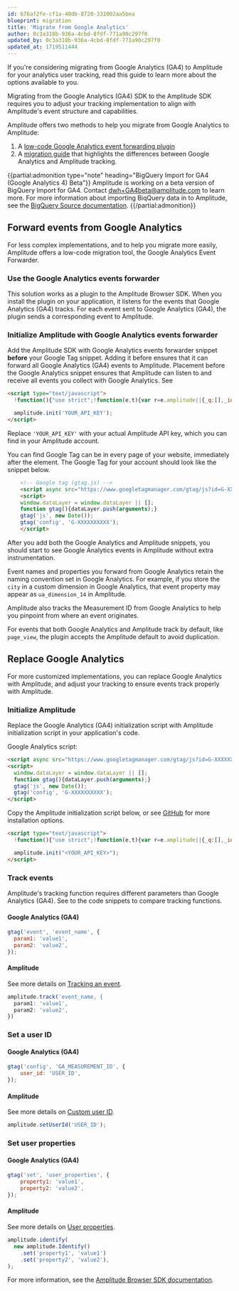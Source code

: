 ```yaml
---
id: 676af2fe-cf1a-40db-8720-331002aa5bea
blueprint: migration
title: 'Migrate from Google Analytics'
author: 0c3a318b-936a-4cbd-8fdf-771a90c297f0
updated_by: 0c3a318b-936a-4cbd-8fdf-771a90c297f0
updated_at: 1719511444
---
```


If you're considering migrating from Google Analytics (GA4) to Amplitude for your analytics user tracking, read this guide to learn more about the options available to you.

Migrating from the Google Analytics (GA4) SDK to the Amplitude SDK requires you to adjust your tracking implementation to align with Amplitude's event structure and capabilities.

Amplitude offers two methods to help you migrate from Google Analytics to Amplitude:

1. A [low-code Google Analytics event forwarding plugin](#forward-events-from-google-analytics)
2. A [migration guide](#replace-google-analytics) that highlights the differences between Google Analytics and Amplitude tracking.

{{partial:admonition type="note" heading="BigQuery Import for GA4 (Google Analytics 4) Beta"}}
Amplitude is working on a beta version of BigQuery Import for GA4. Contact [dwh+GA4beta@amplitude.com](mailto:dwh+GA4beta@amplitude.com) to learn more. For more information about importing BiqQuery data in to Amplitude, see the [BigQuery Source documentation](/docs/data/source-catalog/bigquery).
{{/partial:admonition}}

## Forward events from Google Analytics

For less complex implementations, and to help you migrate more easily, Amplitude offers a low-code migration tool, the Google Analytics Event Forwarder.

### Use the Google Analytics events forwarder

This solution works as a plugin to the Amplitude Browser SDK. When you install the plugin on your application, it listens for the events that Google Analytics (GA4) tracks. For each event sent to Google Analytics (GA4), the plugin sends a corresponding event to Amplitude.

### Initialize Amplitude with Google Analytics events forwarder

Add the Amplitude SDK with Google Analytics events forwarder snippet **before** your Google Tag snippet. Adding it before ensures that it can forward all Google Analytics (GA4) events to Amplitude. Placement before the Google Analytics snippet ensures that Amplitude can listen to and receive all events you collect with Google Analytics. See 

```html
<script type="text/javascript">
  !function(){"use strict";!function(e,t){var r=e.amplitude||{_q:[],_iq:{}};if(r.invoked)e.console&&console.error&&console.error("Amplitude snippet has been loaded.");else{var n=function(e,t){e.prototype[t]=function(){return this._q.push({name:t,args:Array.prototype.slice.call(arguments,0)}),this}},s=function(e,t,r){return function(n){e._q.push({name:t,args:Array.prototype.slice.call(r,0),resolve:n})}},o=function(e,t,r){e[t]=function(){if(r)return{promise:new Promise(s(e,t,Array.prototype.slice.call(arguments)))}}},i=function(e){for(var t=0;t<m.length;t++)o(e,m[t],!1);for(var r=0;r<y.length;r++)o(e,y[r],!0)};r.invoked=!0;var a=t.createElement("script");a.type="text/javascript",a.crossOrigin="anonymous",a.src="https://cdn.amplitude.com/libs/plugin-ga-events-forwarder-browser-0.2.0-min.js.gz",a.onload=function(){e.gaEventsForwarder&&e.gaEventsForwarder.plugin&&e.amplitude.add(e.gaEventsForwarder.plugin())};var c=t.createElement("script");c.type="text/javascript",c.integrity="sha384-HpnlFSsUOQTaqmMKb6/PqZKVOBEpRji3JNLr81x6XElQ4bkquzRyG/F8rY8IDMuw",c.crossOrigin="anonymous",c.async=!0,c.src="https://cdn.amplitude.com/libs/analytics-browser-2.2.1-min.js.gz",c.onload=function(){e.amplitude.runQueuedFunctions||console.log("[Amplitude] Error: could not load SDK")};var u=t.getElementsByTagName("script")[0];u.parentNode.insertBefore(a,u),u.parentNode.insertBefore(c,u);for(var p=function(){return this._q=[],this},d=["add","append","clearAll","prepend","set","setOnce","unset","preInsert","postInsert","remove","getUserProperties"],l=0;l<d.length;l++)n(p,d[l]);r.Identify=p;for(var g=function(){return this._q=[],this},v=["getEventProperties","setProductId","setQuantity","setPrice","setRevenue","setRevenueType","setEventProperties"],f=0;f<v.length;f++)n(g,v[f]);r.Revenue=g;var m=["getDeviceId","setDeviceId","getSessionId","setSessionId","getUserId","setUserId","setOptOut","setTransport","reset","extendSession"],y=["init","add","remove","track","logEvent","identify","groupIdentify","setGroup","revenue","flush"];i(r),r.createInstance=function(e){return r._iq[e]={_q:[]},i(r._iq[e]),r._iq[e]},e.amplitude=r}}(window,document)}();

  amplitude.init('YOUR_API_KEY');
</script>
```

Replace `'YOUR_API_KEY'` with your actual Amplitude API key, which you can find in your Amplitude account.

You can find Google Tag can be in every page of your website, immediately after the <head> element. The Google Tag for your account should look like the snippet below.

```html
    <!-- Google tag (gtag.js) -->
    <script async src="https://www.googletagmanager.com/gtag/js?id=G-XXXXXXXXXX"></script>
    <script>
    window.dataLayer = window.dataLayer || [];
    function gtag(){dataLayer.push(arguments);}
    gtag('js', new Date());
    gtag('config', 'G-XXXXXXXXXX');
    </script>
```

After you add both the Google Analytics and Amplitude snippets, you should start to see Google Analytics events in Amplitude without extra instrumentation.

Event names and properties you forward from Google Analytics retain the naming convention set in Google Analytics. For example, if you store the `city` in a custom dimension in Google Analytics, that event property may appear as `ua_dimension_14` in Amplitude.

Amplitude also tracks the Measurement ID from Google Analytics to help you pinpoint from where an event originates.

For events that both Google Analytics and Amplitude track by default, like `page_view`, the plugin accepts the Amplitude default to avoid duplication.

## Replace Google Analytics

For more customized implementations, you can replace Google Analytics with Amplitude, and adjust your tracking to ensure events track properly with Amplitude.

### Initialize Amplitude

Replace the Google Analytics (GA4) initialization script with Amplitude initialization script in your application's code.

Google Analytics script:

```html
<script async src="https://www.googletagmanager.com/gtag/js?id=G-XXXXXXXXXX"></script>
<script>
  window.dataLayer = window.dataLayer || [];
  function gtag(){dataLayer.push(arguments);}
  gtag('js', new Date());
  gtag('config', 'G-XXXXXXXXXX');
</script>
```

Copy the Amplitude initialization script below, or see [GitHub](https://github.com/amplitude/Amplitude-TypeScript/tree/v1.x/packages/plugin-ga-events-forwarder-browser#1-import-amplitude-packages) for more installation options.

```html
<script type="text/javascript">
  !function(){"use strict";!function(e,t){var r=e.amplitude||{_q:[],_iq:{}};if(r.invoked)e.console&&console.error&&console.error("Amplitude snippet has been loaded.");else{var n=function(e,t){e.prototype[t]=function(){return this._q.push({name:t,args:Array.prototype.slice.call(arguments,0)}),this}},s=function(e,t,r){return function(n){e._q.push({name:t,args:Array.prototype.slice.call(r,0),resolve:n})}},o=function(e,t,r){e._q.push({name:t,args:Array.prototype.slice.call(r,0)})},i=function(e,t,r){e[t]=function(){if(r)return{promise:new Promise(s(e,t,Array.prototype.slice.call(arguments)))};o(e,t,Array.prototype.slice.call(arguments))}},a=function(e){for(var t=0;t<m.length;t++)i(e,m[t],!1);for(var r=0;r<g.length;r++)i(e,g[r],!0)};r.invoked=!0;var c=t.createElement("script");c.type="text/javascript",c.integrity="sha384-Chi7fRnlI3Vmej27YiXRbwAkES7Aor2707Qn/cpfhyw4lYue9vH/SOdlrPSFGPL/",c.crossOrigin="anonymous",c.async=!0,c.src="https://cdn.amplitude.com/libs/analytics-browser-2.3.2-min.js.gz",c.onload=function(){e.amplitude.runQueuedFunctions||console.log("[Amplitude] Error: could not load SDK")};var u=t.getElementsByTagName("script")[0];u.parentNode.insertBefore(c,u);for(var l=function(){return this._q=[],this},p=["add","append","clearAll","prepend","set","setOnce","unset","preInsert","postInsert","remove","getUserProperties"],d=0;d<p.length;d++)n(l,p[d]);r.Identify=l;for(var f=function(){return this._q=[],this},v=["getEventProperties","setProductId","setQuantity","setPrice","setRevenue","setRevenueType","setEventProperties"],y=0;y<v.length;y++)n(f,v[y]);r.Revenue=f;var m=["getDeviceId","setDeviceId","getSessionId","setSessionId","getUserId","setUserId","setOptOut","setTransport","reset","extendSession"],g=["init","add","remove","track","logEvent","identify","groupIdentify","setGroup","revenue","flush"];a(r),r.createInstance=function(e){return r._iq[e]={_q:[]},a(r._iq[e]),r._iq[e]},e.amplitude=r}}(window,document)}();

  amplitude.init("<YOUR_API_KEY>");
</script>
```

### Track events

Amplitude's tracking function requires different parameters than Google Analytics (GA4). See to the code snippets to compare tracking functions.

#### Google Analytics (GA4)

```js
gtag('event', 'event_name', {
  param1: 'value1',
  param2: 'value2',
});
```

#### Amplitude

See more details on [Tracking an event](/docs/sdks/analytics/browser/browser-sdk-2#track-an-event).

```js
amplitude.track('event_name, {
  param1: 'value1',
  param2: 'value2',
})
```

### Set a user ID

#### Google Analytics (GA4)

```js
gtag('config', 'GA_MEASUREMENT_ID', {
    user_id: 'USER_ID',
});
```

#### Amplitude

See more details on [Custom user ID](/docs/sdks/analytics/browser/browser-sdk-2#custom-user-identifier).

```js
amplitude.setUserId('USER_ID');
```

### Set user properties

#### Google Analytics (GA4)

```js
gtag('set', 'user_properties', {
    property1: 'value1',
    property2: 'value2',
});
```

#### Amplitude

See more details on [User properties](/docs/sdks/analytics/browser/browser-sdk-2#user-properties).

```js
amplitude.identify(
  new amplitude.Identify()
    .set('property1', 'value1')
    .set('property2', 'value2'),
);
```

For more information, see the [Amplitude Browser SDK documentation](/docs/sdks/analytics/browser/browser-sdk-2).